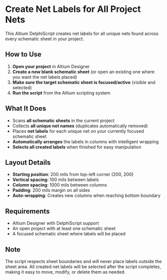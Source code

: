 # Create Net Labels for All Project Nets

This Altium DelphiScript creates net labels for all unique nets found across every schematic sheet in your project.

## How to Use

1. **Open your project** in Altium Designer
2. **Create a new blank schematic sheet** (or open an existing one where you want the net labels placed)
3. **Make sure the target schematic sheet is focused/active** (visible and selected)
4. **Run the script** from the Altium scripting system

## What It Does

- Scans **all schematic sheets** in the current project
- Collects **all unique net names** (duplicates automatically removed)
- Places **net labels** for each unique net on your currently focused schematic sheet
- **Automatically arranges** the labels in columns with intelligent wrapping
- **Selects all created labels** when finished for easy manipulation

## Layout Details

- **Starting position**: 200 mils from top-left corner (200, 200)
- **Vertical spacing**: 100 mils between labels
- **Column spacing**: 1000 mils between columns  
- **Padding**: 200 mils margin on all sides
- **Auto-wrapping**: Creates new columns when reaching bottom boundary

## Requirements

- Altium Designer with DelphiScript support
- An open project with at least one schematic sheet
- A focused schematic sheet where labels will be placed

## Note

The script respects sheet boundaries and will never place labels outside the sheet area. All created net labels will be selected after the script completes, making it easy to move, modify, or delete them as needed.